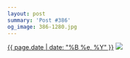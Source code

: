 ```yaml
---
layout: post
summary: 'Post #386'
og_image: 386-1280.jpg
---
```


<p>
  <time><a href="/386">{{ page.date | date: "%B %e, %Y" }}</a></time>
  <a href="/386"><img src="{{ site.assets_url }}/386-640.jpg" srcset="{{ site.assets_url }}/386-1280.jpg 1280w, {{ site.assets_url }}/386-960.jpg 960w, {{ site.assets_url }}/386-640.jpg 640w, {{ site.assets_url }}/386-320.jpg 320w" sizes="(min-width: 700px) 50vw, calc(100vw - 2rem)" /></a>
</p>
